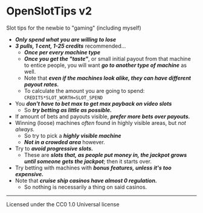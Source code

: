 # OpenSlotTips v2
Slot tips for the newbie to "gaming" (including myself)

* ***Only spend what you are willing to lose***
* ***3 pulls, 1 cent, 1-25 credits*** recommended... 
	* ***Once per every machine type***
	* ***Once you get the "taste"***, or small initial payout from that machine to entice people, you will want ***go to another type of machine*** as well.
	* Note that ***even if the machines look alike, they can have different payout rates.***
  * To calculate the amount you are going to spend: `CREDITS*SLOT_WORTH=SLOT_SPEND`
* You ***don't have to bet max to get max payback on video slots***
	* So ***try betting as little as possible.***
* If amount of bets and payouts visible, ***prefer more bets over payouts.***
* Winning (loose) machines *often* found in highly visible areas, but *not always.*
	* So try to pick a ***highly visible machine***
	* ***Not in a crowded area*** however.
* Try to ***avoid progressive slots.***
  * These are ***slots that, as people put money in, the jackpot grows until someone gets the jackpot***; then it starts over.
* Try betting with machines with ***bonus features, unless it's too expensive.***
* Note that ***cruise ship casinos have almost 0 regulation.***
	* So nothing is necessarily a thing on said casinos.
	
- - - -

Licensed under the CC0 1.0 Universal license
